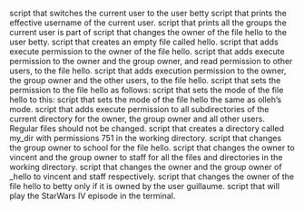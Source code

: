 script that switches the current user to the user betty
script that prints the effective username of the current user.
script that prints all the groups the current user is part of
script that changes the owner of the file hello to the user betty.
script that creates an empty file called hello.
script that adds execute permission to the owner of the file hello.
script that adds execute permission to the owner and the group owner, and read permission to other users, to the file hello.
script that adds execution permission to the owner, the group owner and the other users, to the file hello.
script that sets the permission to the file hello as follows:
script that sets the mode of the file hello to this:
script that sets the mode of the file hello the same as olleh’s mode.
script that adds execute permission to all subdirectories of the current directory for the owner, the group owner and all other users. Regular files should not be changed.
script that creates a directory called my_dir with permissions 751 in the working directory.
script that changes the group owner to school for the file hello.
script that changes the owner to vincent and the group owner to staff for all the files and directories in the working directory.
script that changes the owner and the group owner of _hello to vincent and staff respectively.
script that changes the owner of the file hello to betty only if it is owned by the user guillaume.
script that will play the StarWars IV episode in the terminal.
